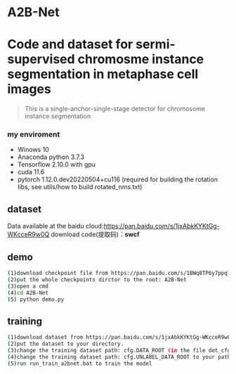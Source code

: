# A2B-Net
# Code and dataset for sermi-supervised chromosme instance segmentation in metaphase cell images

> This is a single-anchor-single-stage detector for chromosome instance segmentation

### my enviroment
- Winows 10
- Anaconda python 3.7.3
- Tensorflow 2.10.0 with gpu
- cuda 11.6
- pytorch 1.12.0.dev20220504+cu116 (required for building the rotation libs, see utils/how to build rotated_nms.txt)

## dataset
Data available at the baidu cloud:https://pan.baidu.com/s/1jxAbkKYKtGg-WKcceR9w0Q
download code(提取码)：**swcf** 


## demo
``` bash
(1)download checkpoint file from https://pan.baidu.com/s/1BWq8TP6y7ppqlHh4tqgFhQ      (download code: zm38)
(2)put the whole checkpoints dirctor to the root: A2B-Net
(3)open a cmd
(4)cd A2B-Net
(5) python demo.py
```
## training
``` bash
(1)download dataset from https://pan.baidu.com/s/1jxAbkKYKtGg-WKcceR9w0Q      (download code: swcf)
(2)put the dataset to your directory. 
(3)change the training dataset path: cfg.DATA_ROOT (in the file det_cfg.py) to your dataset path 
(4)change the training dataset path: cfg.UNLABEL_DATA_ROOT to your path
(5)run run_train_a2bnet.bat to train the model
```

